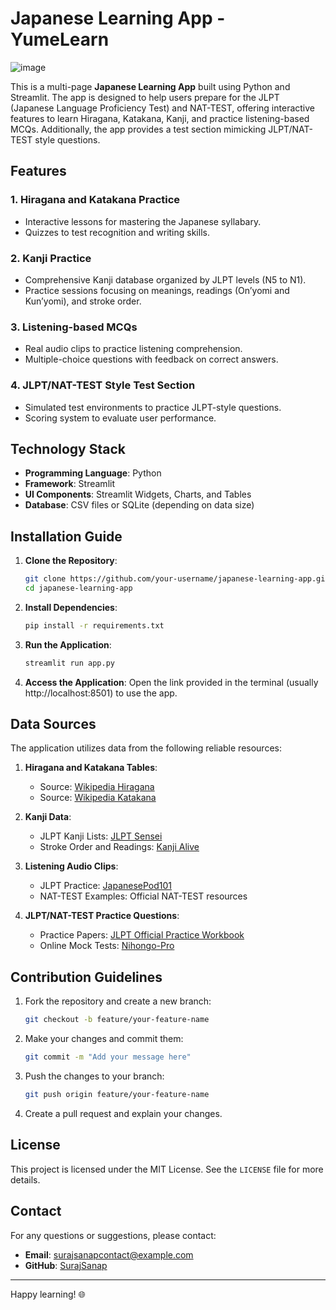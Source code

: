 # Japanese Learning App - YumeLearn

![image](https://github.com/user-attachments/assets/98a373f3-11df-4a47-ac0d-313ea568d88c)


This is a multi-page **Japanese Learning App** built using Python and Streamlit. The app is designed to help users prepare for the JLPT (Japanese Language Proficiency Test) and NAT-TEST, offering interactive features to learn Hiragana, Katakana, Kanji, and practice listening-based MCQs. Additionally, the app provides a test section mimicking JLPT/NAT-TEST style questions.

## Features

### 1. Hiragana and Katakana Practice
- Interactive lessons for mastering the Japanese syllabary.
- Quizzes to test recognition and writing skills.

### 2. Kanji Practice
- Comprehensive Kanji database organized by JLPT levels (N5 to N1).
- Practice sessions focusing on meanings, readings (On’yomi and Kun’yomi), and stroke order.

### 3. Listening-based MCQs
- Real audio clips to practice listening comprehension.
- Multiple-choice questions with feedback on correct answers.

### 4. JLPT/NAT-TEST Style Test Section
- Simulated test environments to practice JLPT-style questions.
- Scoring system to evaluate user performance.

## Technology Stack
- **Programming Language**: Python
- **Framework**: Streamlit
- **UI Components**: Streamlit Widgets, Charts, and Tables
- **Database**: CSV files or SQLite (depending on data size)

## Installation Guide

1. **Clone the Repository**:
   ```bash
   git clone https://github.com/your-username/japanese-learning-app.git
   cd japanese-learning-app
   ```

2. **Install Dependencies**:
   ```bash
   pip install -r requirements.txt
   ```

3. **Run the Application**:
   ```bash
   streamlit run app.py
   ```

4. **Access the Application**:
   Open the link provided in the terminal (usually http://localhost:8501) to use the app.

## Data Sources

The application utilizes data from the following reliable resources:

1. **Hiragana and Katakana Tables**:
   - Source: [Wikipedia Hiragana](https://en.wikipedia.org/wiki/Hiragana)
   - Source: [Wikipedia Katakana](https://en.wikipedia.org/wiki/Katakana)

2. **Kanji Data**:
   - JLPT Kanji Lists: [JLPT Sensei](https://jlptsensei.com/jlpt-kanji-list/)
   - Stroke Order and Readings: [Kanji Alive](https://kanjialive.com/)

3. **Listening Audio Clips**:
   - JLPT Practice: [JapanesePod101](https://www.japanesepod101.com/)
   - NAT-TEST Examples: Official NAT-TEST resources

4. **JLPT/NAT-TEST Practice Questions**:
   - Practice Papers: [JLPT Official Practice Workbook](https://www.jlpt.jp/e/samples/sample12.html)
   - Online Mock Tests: [Nihongo-Pro](https://www.nihongo-pro.com/)

## Contribution Guidelines

1. Fork the repository and create a new branch:
   ```bash
   git checkout -b feature/your-feature-name
   ```

2. Make your changes and commit them:
   ```bash
   git commit -m "Add your message here"
   ```

3. Push the changes to your branch:
   ```bash
   git push origin feature/your-feature-name
   ```

4. Create a pull request and explain your changes.

## License
This project is licensed under the MIT License. See the `LICENSE` file for more details.

## Contact
For any questions or suggestions, please contact:
- **Email**: surajsanapcontact@example.com
- **GitHub**: [SurajSanap](https://github.com/SurajSanap)

---

Happy learning! 🌐

